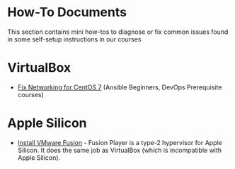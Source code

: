 # How-To Documents

This section contains mini how-tos to diagnose or fix common issues found in some self-setup instructions in our courses

# VirtualBox

* [Fix Networking for CentOS 7](./virtualbox/networking-osboxes-centos7.md) (Ansible Beginners, DevOps Prerequisite courses)

# Apple Silicon

* [Install VMware Fusion](./apple-silicon/vmware-fusion.md) - Fusion Player is a type-2 hypervisor for Apple Silicon. It does the same job as VirtualBox (which is incompatible with Apple Silicon).